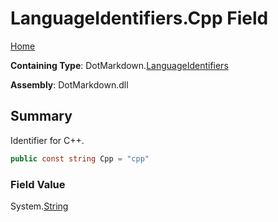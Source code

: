 # LanguageIdentifiers\.Cpp Field

[Home](../../../README.md)

**Containing Type**: DotMarkdown\.[LanguageIdentifiers](../README.md)

**Assembly**: DotMarkdown\.dll

## Summary

Identifier for C\+\+\.

```csharp
public const string Cpp = "cpp"
```

### Field Value

System\.[String](https://docs.microsoft.com/en-us/dotnet/api/system.string)

